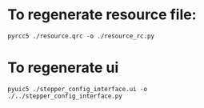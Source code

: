 # To regenerate resource file:
```
pyrcc5 ./resource.qrc -o ./resource_rc.py
```

# To regenerate ui
```
pyuic5 ./stepper_config_interface.ui -o ./../stepper_config_interface.py
```
